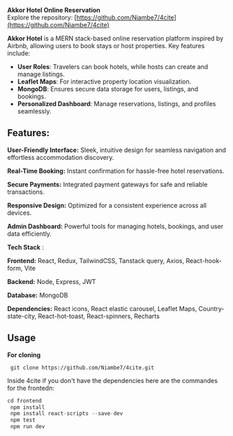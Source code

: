 **Akkor Hotel Online Reservation**  
Explore the repository: [https://github.com/Niambe7/4cite](https://github.com/Niambe7/4cite)  

**Akkor Hotel** is a MERN stack-based online reservation platform inspired by Airbnb, allowing users to book stays or host properties. Key features include:  
- **User Roles**: Travelers can book hotels, while hosts can create and manage listings.  
- **Leaflet Maps**: For interactive property location visualization.  
- **MongoDB**: Ensures secure data storage for users, listings, and bookings.  
- **Personalized Dashboard**: Manage reservations, listings, and profiles seamlessly.  
 

## Features:  

**User-Friendly Interface:** Sleek, intuitive design for seamless navigation and effortless accommodation discovery.  

**Real-Time Booking:** Instant confirmation for hassle-free hotel reservations.  

**Secure Payments:** Integrated payment gateways for safe and reliable transactions.  

**Responsive Design:** Optimized for a consistent experience across all devices.  

**Admin Dashboard:** Powerful tools for managing hotels, bookings, and user data efficiently.  

 **Tech Stack** :

**Frontend:** React, Redux, TailwindCSS, Tanstack query, Axios, React-hook-form, Vite

**Backend:** Node, Express, JWT

**Database:** MongoDB

**Dependencies:** React icons, React elastic carousel, Leaflet Maps, Country-state-city, React-hot-toast, React-spinners, Recharts



## Usage

**For cloning** 
```
 git clone https://github.com/Niambe7/4cite.git
```

Inside 4cite if you don't have the dependencies here are the commandes for the frontedn:
```js
cd frontend
 npm install 
 npm install react-scripts --save-dev 
 npm test
 npm run dev
```